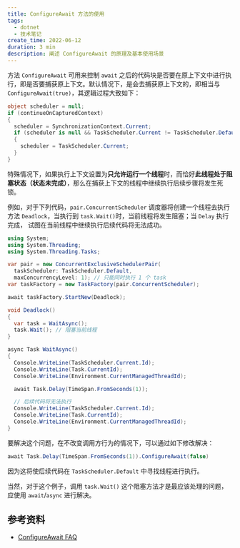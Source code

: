 ```yaml
---
title: ConfigureAwait 方法的使用
tags:
  - dotnet
  - 技术笔记
create_time: 2022-06-12
duration: 3 min
description: 阐述 ConfigureAwait 的原理及基本使用场景
---
```


方法 `ConfigureAwait` 可用来控制 `await` 之后的代码块是否要在原上下文中进行执行，即是否要捕获原上下文。默认情况下，是会去捕获原上下文的，即相当与 `ConfigureAwait(true)`，其逻辑过程大致如下：

```csharp
object scheduler = null;
if (continueOnCapturedContext)
{
  scheduler = SynchronizationContext.Current;
  if (scheduler is null && TaskScheduler.Current != TaskScheduler.Default)
  {
    scheduler = TaskScheduler.Current;
  }
}
```

特殊情况下，如果执行上下文设置为**只允许运行一个线程**时，而恰好**此线程处于阻塞状态（状态未完成）**，那么在捕获上下文的线程中继续执行后续步骤将发生死锁。

例如，对于下列代码，`pair.ConcurrentScheduler` 调度器将创建一个线程去执行方法 `Deadlock`，当执行到 `task.Wait()`时，当前线程将发生阻塞；当 `Delay` 执行完成， 试图在当前线程中继续执行后续代码将无法成功。

```csharp
using System;
using System.Threading;
using System.Threading.Tasks;

var pair = new ConcurrentExclusiveSchedulerPair(
  taskScheduler: TaskScheduler.Default,
  maxConcurrencyLevel: 1); // 只能同时执行 1 个 task
var taskFactory = new TaskFactory(pair.ConcurrentScheduler);

await taskFactory.StartNew(Deadlock);

void Deadlock()
{
  var task = WaitAsync();
  task.Wait(); // 阻塞当前线程
}

async Task WaitAsync()
{
  Console.WriteLine(TaskScheduler.Current.Id);
  Console.WriteLine(Task.CurrentId);
  Console.WriteLine(Environment.CurrentManagedThreadId);

  await Task.Delay(TimeSpan.FromSeconds(1));

  // 后续代码将无法执行
  Console.WriteLine(TaskScheduler.Current.Id);
  Console.WriteLine(Task.CurrentId);
  Console.WriteLine(Environment.CurrentManagedThreadId);
}
```

要解决这个问题，在不改变调用方行为的情况下，可以通过如下修改解决：

```csharp
await Task.Delay(TimeSpan.FromSeconds(1)).ConfigureAwait(false)
```
因为这将使后续代码在 `TaskScheduler.Default` 中寻找线程进行执行。

当然，对于这个例子，调用 `task.Wait()` 这个阻塞方法才是最应该处理的问题，应使用 `await`/`async` 进行解决。

## 参考资料

- [ConfigureAwait FAQ](https://devblogs.microsoft.com/dotnet/configureawait-faq/)
